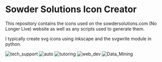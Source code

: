 # Sowder Solutions Icon Creator

This repository contains the icons used on the sowdersolutions.com (No Longer Live) website as well as any scripts used to generate them.

I typically create svg icons using inkscape and the svgwrite module in python.



![tech_support](https://user-images.githubusercontent.com/13119103/211200626-ab8f2bcf-883c-444e-b07e-aafc3b1e8761.jpg)
![auto](https://user-images.githubusercontent.com/13119103/211200636-be4cee29-2c4c-4069-af6d-00fcd8e76e67.jpg)
![tutoring](https://user-images.githubusercontent.com/13119103/211200641-f65eb213-a1a8-43a5-af05-ec2d6850e7eb.jpg)
![web_dev](https://user-images.githubusercontent.com/13119103/211200647-eb088dd2-d77e-4f86-a128-95d0520f2010.jpg)
![Data_Mining](https://user-images.githubusercontent.com/13119103/211200654-1777beb8-bdb8-4e14-9003-60dd1e51f4ea.jpg)
